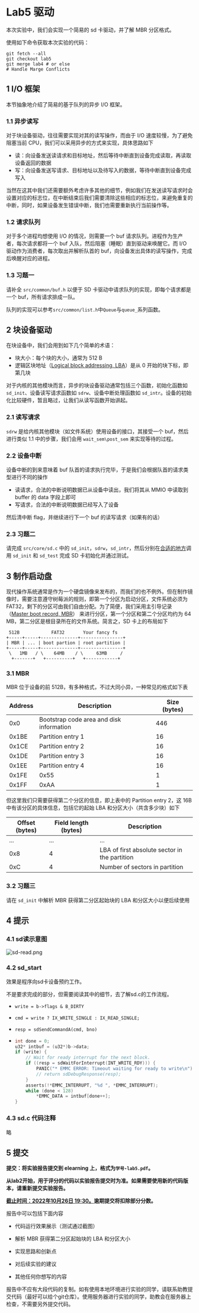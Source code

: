 # Lab5 驱动

本次实验中，我们会实现一个简易的 sd 卡驱动，并了解 MBR 分区格式。

使用如下命令获取本次实验的代码：

```shell
git fetch --all
git checkout lab5
git merge lab4 # or else
# Handle Marge Conflicts
```

## 1 I/O 框架

本节抽象地介绍了简易的基于队列的异步 I/O 框架。

### 1.1 异步读写

对于块设备驱动，往往需要实现对其的读写操作，而由于 I/O 速度较慢，为了避免阻塞当前 CPU，我们可以采用异步的方式来实现，具体思路如下

- 读：向设备发送读请求和目标地址，然后等待中断直到设备完成读取，再读取设备返回的数据
- 写：向设备发送写请求、目标地址以及待写入的数据，等待中断直到设备完成写入

当然在这其中我们还需要额外考虑许多其他的细节，例如我们在发送读写请求时会设置对应的标志位，在中断结束后我们需要清除这些相应的标志位，来避免重复的中断，同时，如果设备发生错误中断，我们也需要重新执行当前操作等。

### 1.2 请求队列

对于多个进程均想使用 I/O 的情况，则需要一个 buf 请求队列。进程作为生产者，每次请求都将一个 buf 入队，然后阻塞（睡眠）直到驱动来唤醒它。而 I/O 驱动作为消费者，每次取出并解析队首的 buf，向设备发出具体的读写操作，完成后唤醒对应的进程。

### 1.3 习题一

请补全 `src/common/buf.h` 以便于 SD 卡驱动中请求队列的实现，即每个请求都是一个 buf，所有请求排成一队。

队列的实现可以参考`src/common/list.h`中`Queue`与`queue_`系列函数。

## 2 块设备驱动

在块设备中，我们会用到如下几个简单的术语：

- 块大小：每个块的大小，通常为 512 B
- 逻辑区块地址（[Logical block addressing, LBA](https://wiki.osdev.org/LBA)）是从 0 开始的块下标，即第几块

对于内核的其他模块而言，异步的块设备驱动通常包括三个函数，初始化函数如 `sd_init`、设备读写请求函数如 `sdrw`、设备中断处理函数如 `sd_intr`。设备的初始化比较硬件，暂且略过，让我们从读写函数开始讲起。

### 2.1 读写请求

`sdrw` 是给内核其他模块（如文件系统）使用设备的接口，其接受一个 buf，然后进行类似 1.1 中的步骤，我们会用 `wait_sem\post_sem` 来实现等待的过程。

### 2.2 设备中断

设备中断的到来意味着 buf 队首的请求执行完毕，于是我们会根据队首的请求类型进行不同的操作

- 读请求，合法的中断说明数据已从设备中读出，我们将其从 MMIO 中读取到 buffer 的 data 字段上即可
- 写请求，合法的中断说明数据已经写入了设备

然后清中断 flag，并继续进行下一个 buf 的读写请求（如果有的话）

### 2.3 习题二

请完成 `src/core/sd.c` 中的 `sd_init`，`sdrw`，`sd_intr`，然后分别在<u>合适的地方</u>调用 `sd_init` 和 `sd_test` 完成 SD 卡初始化并通过测试。

## 3 制作启动盘

现代操作系统通常是作为一个硬盘镜像来发布的，而我们的也不例外。但在制作镜像时，需要注意遵守树莓派的规则，即第一个分区为启动分区，文件系统必须为 FAT32，剩下的分区可由我们自由分配。为了简便，我们采用主引导记录（[Master boot record, MBR](https://en.wikipedia.org/wiki/Master_boot_record)） 来进行分区，第一个分区和第二个分区均约为 64 MB，第二分区是根目录所在的文件系统。简言之，SD 卡上的布局如下

```
 512B            FAT32       Your fancy fs
+-----+-----+--------------+----------------+
| MBR | ... | boot partion | root partition |
+-----+-----+--------------+----------------+
 \   1MB   / \    64MB    / \     63MB     /
  +-------+   +----------+   +------------+
```

### 3.1 MBR

MBR 位于设备的前 512B，有多种格式，不过大同小异，一种常见的格式如下表

| Address | Description                              | Size (bytes) |
| ------- | ---------------------------------------- | ------------ |
| 0x0     | Bootstrap code area and disk information | 446          |
| 0x1BE   | Partition entry 1                        | 16           |
| 0x1CE   | Partition entry 2                        | 16           |
| 0x1DE   | Partition entry 3                        | 16           |
| 0x1EE   | Partition entry 4                        | 16           |
| 0x1FE   | 0x55                                     | 1            |
| 0x1FF   | 0xAA                                     | 1            |

但这里我们只需要获得第二个分区的信息，即上表中的 Partition entry 2，这 16B 中有该分区的具体信息，包括它的起始 LBA 和分区大小（共含多少块）如下

| Offset (bytes) | Field length (bytes) | Description                                   |
| -------------- | -------------------- | --------------------------------------------- |
| ...            | ...                  | ...                                           |
| 0x8            | 4                    | LBA of first absolute sector in the partition |
| 0xC            | 4                    | Number of sectors in partition                |

### 3.2 习题三

请在 `sd_init` 中解析 MBR 获得第二分区起始块的 LBA 和分区大小以便后续使用

## 4 提示

### 4.1 sd读示意图

![sd-read.png](.\sd-read.png)

### 4.2 sd_start

效果是程序向sd卡设备预约工作。

不是要求完成的部分，但需要阅读其中的细节，去了解sd.c的工作流程。

- `write = b->flags & B_DIRTY`

- `cmd = write ? IX_WRITE_SINGLE : IX_READ_SINGLE;`

- `resp = sdSendCommandA(cmd, bno)`

- ```c
  int done = 0;
  u32* intbuf = (u32*)b->data;
  if (write) {
      // Wait for ready interrupt for the next block.
      if ((resp = sdWaitForInterrupt(INT_WRITE_RDY))) {
          PANIC("* EMMC ERROR: Timeout waiting for ready to write\n");
          // return sdDebugResponse(resp);
      }
      asserts(!*EMMC_INTERRUPT, "%d ", *EMMC_INTERRUPT);
      while (done < 128)
          *EMMC_DATA = intbuf[done++];
  }
  ```

### 4.3 sd.c 代码注释

略

## 5 提交

**提交：将实验报告提交到 elearning 上，格式为`学号-lab5.pdf`。**

**从lab2开始，用于评分的代码以实验报告提交时为准。如果需要使用新的代码版本，请重新提交实验报告。**

**<u>截止时间：2022年10月26日 19:30。</u>逾期提交将扣除部分分数。**

报告中可以包括下面内容

- 代码运行效果展示（测试通过截图）

- 解析 MBR 获得第二分区起始块的 LBA 和分区大小

- 实现思路和创新点

- 对后续实验的建议

- 其他任何你想写的内容

报告中不应有大段代码的复制。如有使用本地环境进行实验的同学，请联系助教提交代码（最好可以给个git仓库）。使用服务器进行实验的同学，助教会在服务器上检查，不需要另外提交代码。
